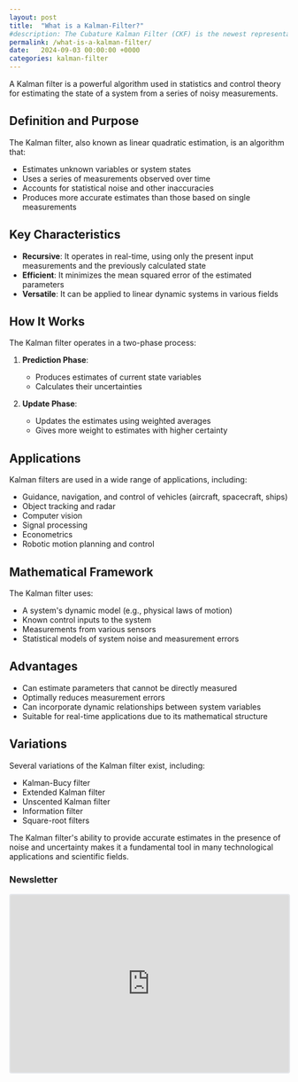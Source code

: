 ```yaml
---
layout: post
title:  "What is a Kalman-Filter?"
#description: The Cubature Kalman Filter (CKF) is the newest representative of the sigma-point methods and is based on the Cubature rule.
permalink: /what-is-a-kalman-filter/
date:   2024-09-03 00:00:00 +0000
categories: kalman-filter
---
```


A Kalman filter is a powerful algorithm used in statistics and control theory for estimating the state of a system from a series of noisy measurements.

## Definition and Purpose

The Kalman filter, also known as linear quadratic estimation, is an algorithm that:

- Estimates unknown variables or system states
- Uses a series of measurements observed over time
- Accounts for statistical noise and other inaccuracies
- Produces more accurate estimates than those based on single measurements

## Key Characteristics

- **Recursive**: It operates in real-time, using only the present input measurements and the previously calculated state
- **Efficient**: It minimizes the mean squared error of the estimated parameters
- **Versatile**: It can be applied to linear dynamic systems in various fields

## How It Works

The Kalman filter operates in a two-phase process:

1. **Prediction Phase**: 
   - Produces estimates of current state variables
   - Calculates their uncertainties

2. **Update Phase**:
   - Updates the estimates using weighted averages
   - Gives more weight to estimates with higher certainty

## Applications

Kalman filters are used in a wide range of applications, including:

- Guidance, navigation, and control of vehicles (aircraft, spacecraft, ships)
- Object tracking and radar
- Computer vision
- Signal processing
- Econometrics
- Robotic motion planning and control

## Mathematical Framework

The Kalman filter uses:

- A system's dynamic model (e.g., physical laws of motion)
- Known control inputs to the system
- Measurements from various sensors
- Statistical models of system noise and measurement errors

## Advantages

- Can estimate parameters that cannot be directly measured
- Optimally reduces measurement errors
- Can incorporate dynamic relationships between system variables
- Suitable for real-time applications due to its mathematical structure

## Variations

Several variations of the Kalman filter exist, including:

- Kalman-Bucy filter
- Extended Kalman filter
- Unscented Kalman filter
- Information filter
- Square-root filters

The Kalman filter's ability to provide accurate estimates in the presence of noise and uncertainty makes it a fundamental tool in many technological applications and scientific fields.

<h3>Newsletter</h3>
<iframe src="https://embeds.beehiiv.com/29a6e516-926f-4340-80b5-8d0ce6c3198e" data-test-id="beehiiv-embed" width="100%" height="320" frameborder="0" scrolling="no" style="border-radius: 4px; border: 2px solid #e5e7eb; margin: 0; background-color: transparent;"></iframe>

[jekyll-docs]: https://jekyllrb.com/docs/home
[jekyll-gh]:   https://github.com/jekyll/jekyll
[jekyll-talk]: https://talk.jekyllrb.com/

